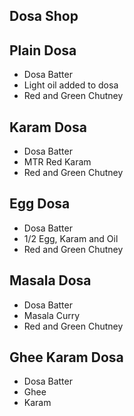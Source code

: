 ## Dosa Shop

## Plain Dosa
- Dosa Batter
- Light oil added to dosa
- Red and Green Chutney

## Karam Dosa
- Dosa Batter
- MTR Red Karam
- Red and Green Chutney

## Egg Dosa
- Dosa Batter
- 1/2 Egg, Karam and Oil
- Red and Green Chutney

## Masala Dosa
- Dosa Batter
- Masala Curry
- Red and Green Chutney

## Ghee Karam Dosa
- Dosa Batter
- Ghee
- Karam
